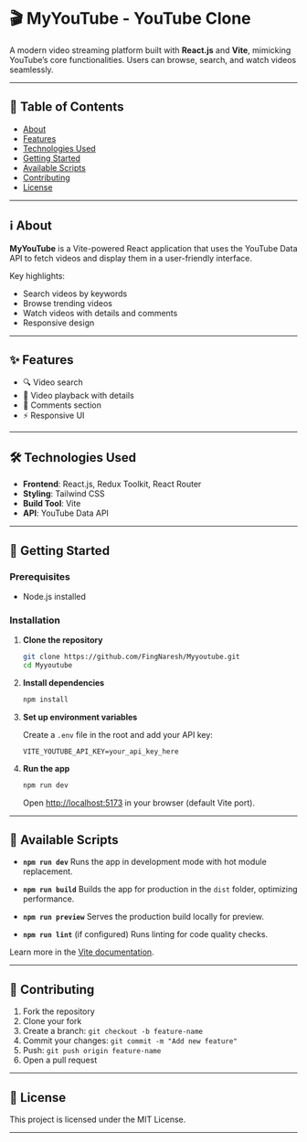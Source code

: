 
# 🎬 MyYouTube - YouTube Clone

A modern video streaming platform built with **React.js** and **Vite**, mimicking YouTube’s core functionalities. Users can browse, search, and watch videos seamlessly.

---

## 📌 Table of Contents

* [About](#about)
* [Features](#features)
* [Technologies Used](#technologies-used)
* [Getting Started](#getting-started)
* [Available Scripts](#available-scripts)
* [Contributing](#contributing)
* [License](#license)

---

## ℹ️ About

**MyYouTube** is a Vite-powered React application that uses the YouTube Data API to fetch videos and display them in a user-friendly interface.

Key highlights:

* Search videos by keywords
* Browse trending videos
* Watch videos with details and comments
* Responsive design

---

## ✨ Features

* 🔍 Video search
* 🎥 Video playback with details
* 💬 Comments section
* ⚡ Responsive UI

---

## 🛠️ Technologies Used

* **Frontend**: React.js, Redux Toolkit, React Router
* **Styling**: Tailwind CSS
* **Build Tool**: Vite
* **API**: YouTube Data API

---

## 🚀 Getting Started

### Prerequisites

* Node.js installed

### Installation

1. **Clone the repository**

   ```bash
   git clone https://github.com/FingNaresh/Myyoutube.git
   cd Myyoutube
   ```

2. **Install dependencies**

   ```bash
   npm install
   ```

3. **Set up environment variables**

   Create a `.env` file in the root and add your API key:

   ```
   VITE_YOUTUBE_API_KEY=your_api_key_here
   ```

4. **Run the app**

   ```bash
   npm run dev
   ```

   Open [http://localhost:5173](http://localhost:5173) in your browser (default Vite port).

---

## 📜 Available Scripts

* **`npm run dev`**
  Runs the app in development mode with hot module replacement.

* **`npm run build`**
  Builds the app for production in the `dist` folder, optimizing performance.

* **`npm run preview`**
  Serves the production build locally for preview.

* **`npm run lint`** (if configured)
  Runs linting for code quality checks.

Learn more in the [Vite documentation](https://vitejs.dev/).

---

## 🤝 Contributing

1. Fork the repository
2. Clone your fork
3. Create a branch: `git checkout -b feature-name`
4. Commit your changes: `git commit -m "Add new feature"`
5. Push: `git push origin feature-name`
6. Open a pull request

---

## 📄 License

This project is licensed under the MIT License.

---


